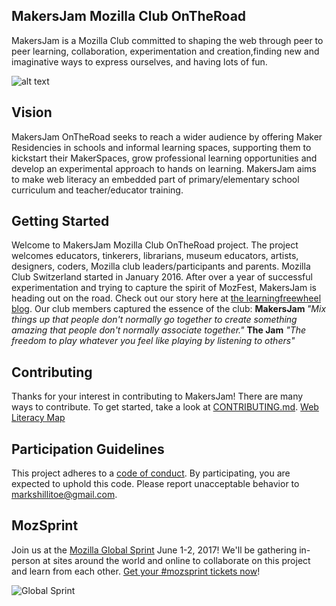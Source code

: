 ## MakersJam Mozilla Club OnTheRoad

MakersJam is a Mozilla Club committed to shaping the web through peer to peer learning, collaboration, experimentation and creation,finding new and imaginative ways to express ourselves, and having lots of fun.

![alt text](https://c1.staticflickr.com/5/4178/34287720100_3fd321b82a_m.jpg)

## Vision
MakersJam OnTheRoad seeks to reach a wider audience by offering Maker Residencies in schools and informal learning spaces, supporting them to kickstart their MakerSpaces, grow professional learning opportunities and develop an experimental approach to hands on learning. 
MakersJam aims to make web literacy an embedded part of primary/elementary school curriculum and teacher/educator training.

## Getting Started

Welcome to MakersJam Mozilla Club OnTheRoad project. The project welcomes educators, tinkerers, librarians, museum educators, artists, designers, coders, Mozilla club leaders/participants and  parents. 
Mozilla Club Switzerland started in January 2016. After over a year of successful experimentation and trying to capture the spirit of MozFest, MakersJam is heading out on the road. Check out our story here at <a href="https://learningfreewheel.wordpress.com/">the learningfreewheel blog</a>.
Our club members captured the essence of the club: 
<b>MakersJam </b>
<i>"Mix things up that people don't normally go together to create something amazing 
that people don't normally associate together."</i>
<b>The Jam</b>
<i>"The freedom to play whatever you feel like playing by listening to others"</i>

## Contributing

Thanks for your interest in contributing to MakersJam! There are many ways to contribute. To get started, take a look at [CONTRIBUTING.md](CONTRIBUTING.md).
<a href="https://learning.mozilla.org/en-US/web-literacy">Web Literacy Map</a>

## Participation Guidelines

This project adheres to a [code of conduct](CODE_OF_CONDUCT.md). By participating, you are expected to uphold this code. Please report unacceptable behavior to markshillitoe@gmail.com.

## MozSprint

Join us at the [Mozilla Global Sprint](http://mozilla.github.io/global-sprint/) June 1-2, 2017! We'll be gathering in-person at sites around the world and online to collaborate on this project and learn from each other. [Get your #mozsprint tickets now](http://mozilla.github.io/global-sprint/)!

![Global Sprint](https://cloud.githubusercontent.com/assets/617994/24632585/b2b07dcc-1892-11e7-91cf-f9e473187cf7.png)

